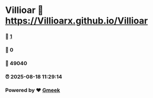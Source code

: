 # Villioar :link: https://Villioarx.github.io/Villioar 
### :page_facing_up: [1](https://Villioarx.github.io/Villioar/tag.html) 
### :speech_balloon: 0 
### :hibiscus: 49040 
### :alarm_clock: 2025-08-18 11:29:14 
### Powered by :heart: [Gmeek](https://github.com/Meekdai/Gmeek)
